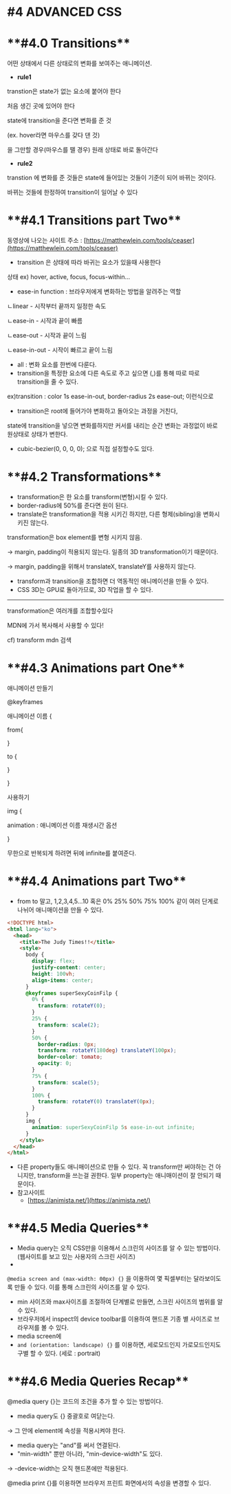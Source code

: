 # **#4 ADVANCED CSS**

# \***\*#4.0 Transitions\*\***

어떤 상태에서 다른 상태로의 변화를 보여주는 애니메이션.

- **rule1**

transtion은 state가 없는 요소에 붙어야 한다

처음 생긴 곳에 있어야 한다

state에 transition을 준다면 변화를 준 것

(ex. hover라면 마우스를 갖다 댄 것)

을 그만할 경우(마우스를 뗄 경우) 원래 상태로 바로 돌아간다

- **rule2**

transtion 에 변화를 준 것들은 state에 들어있는 것들이 기준이 되어 바뀌는 것이다.

바뀌는 것들에 한정하여 transition이 일어날 수 있다

# \***\*#4.1 Transitions part Two\*\***

동영상에 나오는 사이트 주소 : [https://matthewlein.com/tools/ceaser](https://matthewlein.com/tools/ceaser)

- transition 은 상태에 따라 바귀는 요소가 있을때 사용한다

상태 ex) hover, active, focus, focus-within...

- ease-in function : 브라우저에게 변화하는 방법을 알려주는 역할

ㄴlinear - 시작부터 끝까지 일정한 속도

ㄴease-in - 시작과 끝이 빠름

ㄴease-out - 시작과 끝이 느림

ㄴease-in-out - 시작이 빠르고 끝이 느림

- all : 변화 요소를 한번에 다룬다.
- transition을 특정한 요소에 다른 속도로 주고 싶으면 (,)를 통해 따로 따로 transition을 줄 수 있다.

ex)transition : color 1s ease-in-out, border-radius 2s ease-out; 이런식으로

- transition은 root에 들어가야 변화하고 돌아오는 과정을 거친다,

state에 transition을 넣으면 변화를하지만 커서를 내리는 순간 변화는 과정없이 바로 원상태로 상태가 변한다.

- cubic-bezier(0, 0, 0, 0); 으로 직접 설정할수도 있다.

# \***\*#4.2 Transformations\*\***

- transformation은 한 요소를 transform(변형)시킬 수 있다.
- border-radius에 50%를 준다면 원이 된다.
- translate은 transformation을 적용 시키긴 하지만, 다른 형제(sibling)을 변화시키진 않는다.

transformation은 box element를 변형 시키지 않음.

→ margin, padding이 적용되지 않는다. 일종의 3D transformation이기 때문이다.

→ margin, padding을 위해서 translateX, translateY를 사용하지 않는다.

- transform과 transition을 조합하면 더 역동적인 애니메이션을 만들 수 있다.
- CSS 3D는 GPU로 돌아가므로, 3D 작업을 할 수 있다.

---

transformation은 여러개를 조합할수있다

MDN에 가서 복사해서 사용할 수 있다!

cf) transform mdn 검색

# \***\*#4.3 Animations part One\*\***

애니메이션 만들기

@keyframes

애니메이션 이름 {

from{

}

to {

}

}

사용하기

img {

animation : 애니메이션 이름 재생시간 옵션

}

무한으로 반복되게 하려면 뒤에 infinite를 붙여준다.

# \***\*#4.4 Animations part Two\*\***

- from to 말고, 1,2,3,4,5...10 혹은 0% 25% 50% 75% 100% 같이 여러 단계로 나뉘어 애니매이션을 만들 수 있다.

```html
<!DOCTYPE html>
<html lang="ko">
  <head>
    <title>The Judy Times!!</title>
    <style>
      body {
        display: flex;
        justify-content: center;
        height: 100vh;
        align-items: center;
      }
      @keyframes superSexyCoinFilp {
        0% {
          transform: rotateY(0);
        }
        25% {
          transform: scale(2);
        }
        50% {
          border-radius: 0px;
          transform: rotateY(180deg) translateY(100px);
          border-color: tomato;
          opacity: 0;
        }
        75% {
          transform: scale(5);
        }
        100% {
          transform: rotateY(0) translateY(0px);
        }
      }
      img {
        animation: superSexyCoinFilp 5s ease-in-out infinite;
      }
    </style>
  </head>
</html>
```

- 다른 property들도 애니매이션으로 만들 수 있다. 꼭 transform만 써야하는 건 아니지만, transform을 쓰는걸 권한다. 일부 property는 애니매이션이 잘 안되기 때문이다.
- 참고사이트
  - [https://animista.net/](https://animista.net/)

# \***\*#4.5 Media Queries\*\***

- Media query는 오직 CSS만을 이용해서 스크린의 사이즈를 알 수 있는 방법이다.(웹사이트를 보고 있는 사용자의 스크린 사이즈)
-

`@media screen and (max-width: 00px) {}` 을 이용하여 몇 픽셀부터는 달라보이도록 만들 수 있다. 이를 통해 스크린의 사이즈를 알 수 있다.

- min 사이즈와 max사이즈를 조절하여 단계별로 만들면, 스크린 사이즈의 범위를 알 수 있다.
- 브라우저에서 inspect의 device toolbar를 이용하여 핸드폰 기종 별 사이즈로 브라우저를 볼 수 있다.
- media screen에
- `and (orientation: landscape) {}` 를 이용하면, 세로모드인지 가로모드인지도 구별 할 수 있다. (세로 : portrait)

# \***\*#4.6 Media Queries Recap\*\***

@media query {}는 코드의 조건을 추가 할 수 있는 방법이다.

- media query도 {} 중괄호로 여닫는다.

→ 그 안에 element에 속성을 적용시켜야 한다.

- media query는 "and"를 써서 연결된다.
- "min-width" 뿐만 아니라, "min-device-width"도 있다.

→ -device-width는 오직 핸드폰에만 적용된다.

@media print {}를 이용하면 브라우저 프린트 화면에서의 속성을 변경할 수 있다.
